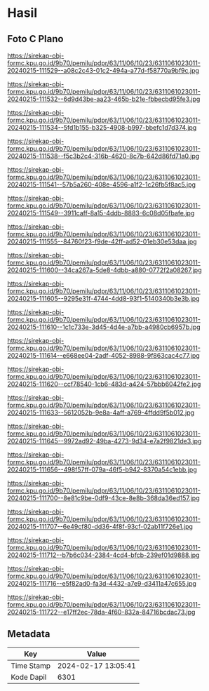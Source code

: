 # Hasil

## Foto C Plano

https://sirekap-obj-formc.kpu.go.id/9b70/pemilu/pdpr/63/11/06/10/23/6311061023011-20240215-111529--a08c2c43-01c2-494a-a77d-f58770a9bf9c.jpg

https://sirekap-obj-formc.kpu.go.id/9b70/pemilu/pdpr/63/11/06/10/23/6311061023011-20240215-111532--6d9d43be-aa23-465b-b21e-fbbecbd95fe3.jpg

https://sirekap-obj-formc.kpu.go.id/9b70/pemilu/pdpr/63/11/06/10/23/6311061023011-20240215-111534--5fd1b155-b325-4908-b997-bbefc1d7d374.jpg

https://sirekap-obj-formc.kpu.go.id/9b70/pemilu/pdpr/63/11/06/10/23/6311061023011-20240215-111538--f5c3b2c4-316b-4620-8c7b-642d86fd71a0.jpg

https://sirekap-obj-formc.kpu.go.id/9b70/pemilu/pdpr/63/11/06/10/23/6311061023011-20240215-111541--57b5a260-408e-4596-a1f2-1c26fb5f8ac5.jpg

https://sirekap-obj-formc.kpu.go.id/9b70/pemilu/pdpr/63/11/06/10/23/6311061023011-20240215-111549--3911caff-8a15-4ddb-8883-6c08d05fbafe.jpg

https://sirekap-obj-formc.kpu.go.id/9b70/pemilu/pdpr/63/11/06/10/23/6311061023011-20240215-111555--84760f23-f9de-42ff-ad52-01eb30e53daa.jpg

https://sirekap-obj-formc.kpu.go.id/9b70/pemilu/pdpr/63/11/06/10/23/6311061023011-20240215-111600--34ca267a-5de8-4dbb-a880-0772f2a08267.jpg

https://sirekap-obj-formc.kpu.go.id/9b70/pemilu/pdpr/63/11/06/10/23/6311061023011-20240215-111605--9295e31f-4744-4dd8-93f1-5140340b3e3b.jpg

https://sirekap-obj-formc.kpu.go.id/9b70/pemilu/pdpr/63/11/06/10/23/6311061023011-20240215-111610--1c1c733e-3d45-4d4e-a7bb-a4980cb6957b.jpg

https://sirekap-obj-formc.kpu.go.id/9b70/pemilu/pdpr/63/11/06/10/23/6311061023011-20240215-111614--e668ee04-2adf-4052-8988-9f863cac4c77.jpg

https://sirekap-obj-formc.kpu.go.id/9b70/pemilu/pdpr/63/11/06/10/23/6311061023011-20240215-111620--ccf78540-1cb6-483d-a424-57bbb6042fe2.jpg

https://sirekap-obj-formc.kpu.go.id/9b70/pemilu/pdpr/63/11/06/10/23/6311061023011-20240215-111633--5612052b-9e8a-4aff-a769-4ffdd9f5b012.jpg

https://sirekap-obj-formc.kpu.go.id/9b70/pemilu/pdpr/63/11/06/10/23/6311061023011-20240215-111645--9972ad92-49ba-4273-9d34-e7a2f9821de3.jpg

https://sirekap-obj-formc.kpu.go.id/9b70/pemilu/pdpr/63/11/06/10/23/6311061023011-20240215-111656--498f57ff-079a-46f5-b942-8370a54c1ebb.jpg

https://sirekap-obj-formc.kpu.go.id/9b70/pemilu/pdpr/63/11/06/10/23/6311061023011-20240215-111700--8e81c9be-0df9-43ce-8e8b-368da36ed157.jpg

https://sirekap-obj-formc.kpu.go.id/9b70/pemilu/pdpr/63/11/06/10/23/6311061023011-20240215-111707--6e49cf80-dd36-4f8f-93cf-02ab11f726e1.jpg

https://sirekap-obj-formc.kpu.go.id/9b70/pemilu/pdpr/63/11/06/10/23/6311061023011-20240215-111712--b7b6c034-2384-4cd4-bfcb-239ef01d9888.jpg

https://sirekap-obj-formc.kpu.go.id/9b70/pemilu/pdpr/63/11/06/10/23/6311061023011-20240215-111716--e5f82ad0-fa3d-4432-a7e9-d3411a47c655.jpg

https://sirekap-obj-formc.kpu.go.id/9b70/pemilu/pdpr/63/11/06/10/23/6311061023011-20240215-111722--e17ff2ec-78da-4f60-832a-84716bcdac73.jpg


## Metadata

| Key        | Value               |
| ---------- | ------------------- |
| Time Stamp | 2024-02-17 13:05:41 |
| Kode Dapil | 6301                |



